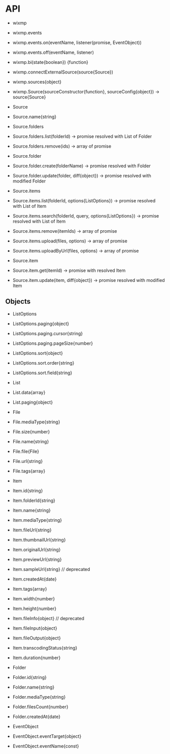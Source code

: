 # API

* wixmp

* wixmp.events
* wixmp.events.on(eventName, listener(promise, EventObject))
* wixmp.events.off(eventName, listener)

* wixmp.bi(state{boolean}) {function}

* wixmp.connectExternalSource(source{Source})

* wixmp.sources{object}

* wixmp.Source(sourceConstructor{function}, sourceConfig{object}) -> source{Source}

* Source

* Source.name{string}

* Source.folders
* Source.folders.list(folderId) -> promise resolved with List of Folder
* Source.folders.remove(ids) -> array of promise 

* Source.folder
* Source.folder.create(folderName) -> promise resolved with Folder
* Source.folder.update(folder, diff{object}) -> promise resolved with modified Folder

* Source.items
* Source.items.list(folderId, options{ListOptions}) -> promise resolved with List of Item
* Source.items.search(folderId, query, options{ListOptions}) -> promise resolved with List of Item
* Source.items.remove(itemIds) -> array of promise
* Source.items.upload(files, options) -> array of promise
* Source.items.uploadByUrl(files, options) -> array of promise

* Source.item
* Source.item.get(itemId) -> promise with resolved Item
* Source.item.update(item, diff{object}) -> promise resolved with modified Item

## Objects

* ListOptions
* ListOptions.paging{object}
* ListOptions.paging.cursor{string}
* ListOptions.paging.pageSize{number}
* ListOptions.sort{object}
* ListOptions.sort.order{string}
* ListOptions.sort.field{string}

* List
* List.data{array}
* List.paging{object}

* File
* File.mediaType{string}
* File.size{number}
* File.name{string}
* File.file{File}
* File.url{string}
* File.tags{array}

* Item
* Item.id{string}
* Item.folderId{string}          
* Item.name{string}              
* Item.mediaType{string}         
* Item.fileUrl{string}           
* Item.thumbnailUrl{string}      
* Item.originalUrl{string}       
* Item.previewUrl{string}        
* Item.sampleUrl{string} // deprecated
* Item.createdAt{date}         
* Item.tags{array}              
* Item.width{number}             
* Item.height{number}             
* Item.fileInfo{object} // deprecated          
* Item.fileInput{object}         
* Item.fileOutput{object}
* Item.transcodingStatus{string}
* Item.duration{number}

* Folder
* Folder.id{string}      
* Folder.name{string}      
* Folder.mediaType{string}
* Folder.filesCount{number}
* Folder.createdAt{date}

* EventObject
* EventObject.eventTarget{object}
* EventObject.eventName{const}

